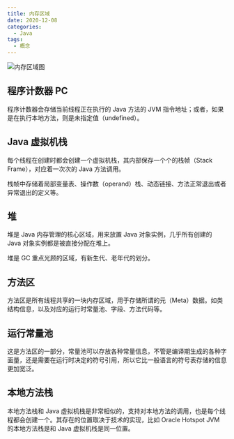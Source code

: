 ```yaml
---
title: 内存区域
date: 2020-12-08
categories:
  - Java
tags:
  - 概念
---
```


![内存区域图](https://cdn.jsdelivr.net/gh/syfxlin/pic/2020/12/20201208084741.png)

## 程序计数器 PC

程序计数器会存储当前线程正在执行的 Java 方法的 JVM 指令地址；或者，如果是在执行本地方法，则是未指定值（undefined）。

## Java 虚拟机栈

每个线程在创建时都会创建一个虚拟机栈，其内部保存一个个的栈帧（Stack Frame），对应着一次次的 Java 方法调用。

栈帧中存储着局部变量表、操作数（operand）栈、动态链接、方法正常退出或者异常退出的定义等。

## 堆

堆是 Java 内存管理的核心区域，用来放置 Java 对象实例，几乎所有创建的 Java 对象实例都是被直接分配在堆上。

堆是 GC 重点光顾的区域，有新生代、老年代的划分。

## 方法区

方法区是所有线程共享的一块内存区域，用于存储所谓的元（Meta）数据。如类结构信息，以及对应的运行时常量池、字段、方法代码等。

## 运行常量池

这是方法区的一部分，常量池可以存放各种常量信息，不管是编译期生成的各种字面量，还是需要在运行时决定的符号引用，所以它比一般语言的符号表存储的信息更加宽泛。

## 本地方法栈

本地方法栈和 Java 虚拟机栈是非常相似的，支持对本地方法的调用，也是每个线程都会创建一个。其存在的位置取决于技术的实现，比如 Oracle Hotspot JVM 的本地方法栈是和 Java 虚拟机栈是同一位置。

